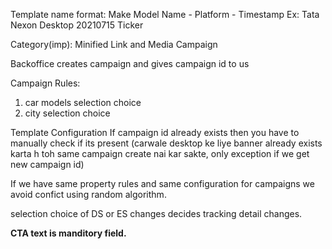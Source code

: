 Template name format:
Make Model Name - Platform - Timestamp
Ex: Tata Nexon Desktop 20210715 Ticker

Category(imp):
Minified Link and Media Campaign

Backoffice creates campaign and gives campaign id to us

Campaign Rules:
1) car models selection choice
2) city selection choice

Template Configuration
If campaign id already exists then you have to manually check if its present
(carwale desktop ke liye banner already exists karta h toh same campaign create nai kar sakte, only exception if we get new campaign id)

If we have same property rules and same configuration for campaigns we avoid confict using random algorithm.

selection choice of DS or ES changes decides  tracking detail changes.

**CTA text is manditory field.**








